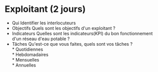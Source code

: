 # Exploitant (2 jours)

 * <div v-click> <Variant type="warning">Qui</Variant> Identifier les interlocuteurs </div>
 * <div v-click> <Variant type="warning">Objectifs</Variant> Quels sont les objectifs d'un exploitant ?</div>
 * <div v-click> <Variant type="warning">Indicateurs</Variant> Quelles sont les indicateurs(KPI) du bon fonctionnement d'un réseau d'eau potable ?</div>
 * <div v-click> <Variant type="warning">Tâches</Variant> Qu'est-ce que vous faites, quels sont vos tâches ?</div>
    <div v-click>* Quotidiennes </div>
    <div v-click>* Hebdomadaires </div>
    <div v-click>* Mensuelles </div>
    <div v-click>* Annuelles </div>
